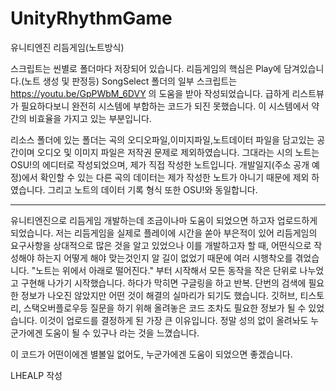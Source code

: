 # UnityRhythmGame
유니티엔진 리듬게임(노트방식)

스크립트는 씬별로 폴더마다 저장되어 있습니다.
리듬게임의 핵심은 Play에 담겨있습니다.(노트 생성 및 판정등)
SongSelect 폴더의 일부 스크립트는 https://youtu.be/GpPWbM_6DVY 의 도움을 받아 작성되었습니다.
급하게 리스트뷰가 필요하다보니 완전히 시스템에 부합하는 코드가 되진 못했습니다. 이 시스템에서 약간의 비효율을 가지고 있는 부분입니다.

리소스 폴더에 있는 폴더는 곡의 오디오파일,이미지파일,노트데이터 파일을 담고있는 공간이며
오디오 및 이미지 파일은 저작권 문제로 제외하였습니다.
그대라는 시의 노트는 OSU!의 에디터로 작성되었으며, 제가 직접 작성한 노트입니다.
개발일지(주소 공개 예정)에서 확인할 수 있는 다른 곡의 데이터는 제가 작성한 노트가 아니기 때문에 제외 하였습니다.
그리고 노트의 데이터 기록 형식 또한 OSU!와 동일합니다.


----------------------------------------------------------------------------------------
유니티엔진으로 리듬게임 개발하는데 조금이나마 도움이 되었으면 하고자 업로드하게 되었습니다.
저는 리듬게임을 실제로 플레이에 시간을 쏟아 부은적이 있어 리듬게임의 요구사항을 상대적으로 많은 것을 알고 있었으나
이를 개발하고자 할 때, 어떤식으로 작성해야 하는지 어떻게 해야 맞는것인지 알 길이 없었기 때문에 여러 시행착오를 겪었습니다.
"노트는 위에서 아래로 떨어진다." 부터 시작해서 모든 동작을 작은 단위로 나누었고 구현해 나가기 시작했습니다.
하다가 막히면 구글링을 하고 반복. 단번의 검색에 필요한 정보가 나오진 않았지만 어떤 것이 해결의 실마리가 되기도 했습니다.
깃허브, 티스토리, 스택오버플로우등 질문을 하기 위해 올려놓은 코드 조차도 필요한 정보가 될 수 있었습니다.
이것이 업로드를 결정하게 된 가장 큰 이유입니다.
정말 성의 없이 올려놔도 누군가에겐 도움이 될 수 있구나 라는 것을 느꼈습니다.

이 코드가 어떤이에겐 별볼일 없어도, 누군가에겐 도움이 되었으면 좋겠습니다.

LHEALP 작성
